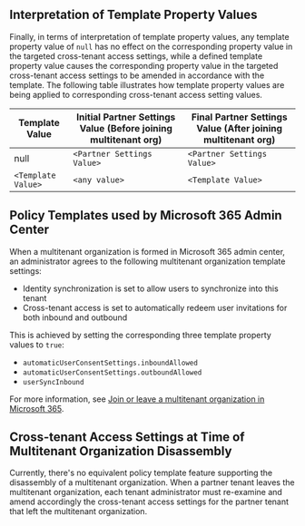 ## Interpretation of Template Property Values

Finally, in terms of interpretation of template property values, any template property value of `null` has no effect on the corresponding property value in the targeted cross-tenant access settings, while a defined template property value causes the corresponding property value in the targeted cross-tenant access settings to be amended in accordance with the template. The following table illustrates how template property values are being applied to corresponding cross-tenant access setting values.

| Template Value   | Initial Partner Settings Value (Before joining multitenant org) | Final Partner Settings Value (After joining multitenant org) |
|------------------|----------------------------------------------------------------|------------------------------------------------------------|
| null             | `<Partner Settings Value>`                                     | `<Partner Settings Value>`                                 |
| `<Template Value>` | `<any value>`                                                    | `<Template Value>`                                         |

## Policy Templates used by Microsoft 365 Admin Center

When a multitenant organization is formed in Microsoft 365 admin center, an administrator agrees to the following multitenant organization template settings:
- Identity synchronization is set to allow users to synchronize into this tenant
- Cross-tenant access is set to automatically redeem user invitations for both inbound and outbound

This is achieved by setting the corresponding three template property values to `true`:
- `automaticUserConsentSettings.inboundAllowed`
- `automaticUserConsentSettings.outboundAllowed`
- `userSyncInbound`

For more information, see [Join or leave a multitenant organization in Microsoft 365](#).

## Cross-tenant Access Settings at Time of Multitenant Organization Disassembly

Currently, there's no equivalent policy template feature supporting the disassembly of a multitenant organization. When a partner tenant leaves the multitenant organization, each tenant administrator must re-examine and amend accordingly the cross-tenant access settings for the partner tenant that left the multitenant organization.